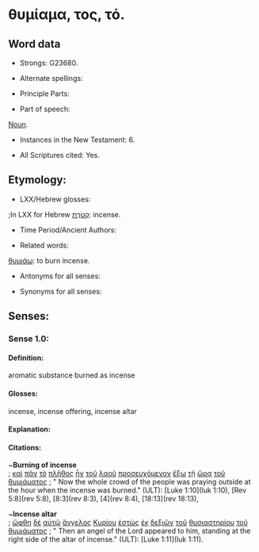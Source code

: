 # θυμίαμα, τος, τό.

<!-- Status: S2=NeedsFinalCheck -->
<!-- Lexica used for edits: BDAG, FFM, LN, A-S  -->

## Word data

* Strongs: G23680.


* Alternate spellings:

* Principle Parts: 

* Part of speech: 

[Noun](http://ugg.readthedocs.io/en/latest/noun.html). 

* Instances in the New Testament: 6.

* All Scriptures cited: Yes.

## Etymology:   

* LXX/Hebrew glosses: 

;In LXX for Hebrew [קְטֹרֶת](//en-uhal/H7004): incense. 

* Time Period/Ancient Authors: 

* Related words: 

[θυμιάω](../G23700/01.md): to burn incense.

* Antonyms for all senses:

* Synonyms for all senses: 

## Senses:

### Sense 1.0: 

#### Definition: 

aromatic substance burned as incense 

#### Glosses: 

incense,  incense offering,  incense altar 

#### Explanation: 

#### Citations: 

~**Burning of incense**  
; [καὶ](../G25320/01.md) [πᾶν](../G39560/01.md) [τὸ](../G35880/01.md) [πλῆθος](../G41280/01.md) [ἦν](../G99999/01.md) [τοῦ](../G35880/01.md) [λαοῦ](../G29920/01.md) [προσευχόμενον](../G43360/01.md) [ἔξω](../G18540/01.md) [τῇ](../G35880/01.md) [ὥρᾳ](../G56100/01.md) [τοῦ](../G35880/01.md) [θυμιάματος](../G23680/01.md)
; " Now the whole crowd of the people was praying outside at the hour when the incense was burned." (ULT): 
[Luke 1:10](luk 1:10), [Rev 5:8](rev 5:8), [8:3](rev 8:3), [4](rev 8:4), [18:13](rev 18:13),  

~**Incense altar**  
; [ὤφθη](../G37080/01.md) [δὲ](../G11610/01.md) [αὐτῷ](../G08460/01.md) [ἄγγελος](../G00320/01.md) [Κυρίου](../G29620/01.md) [ἑστὼς](../G24760/01.md) [ἐκ](../G15370/01.md) [δεξιῶν](../G11880/01.md) [τοῦ](../G35880/01.md) [θυσιαστηρίου](../G23790/01.md) [τοῦ](../G35880/01.md) [θυμιάματος](../G23680/01.md)
; " Then an angel of the Lord appeared to him, standing at the right side of the altar of incense." (ULT): 
[Luke 1:11](luk 1:11).
